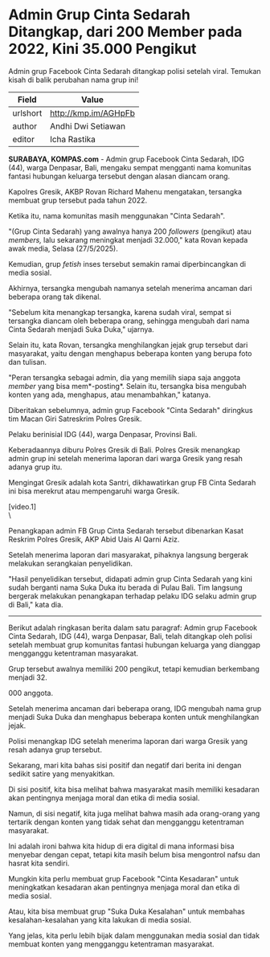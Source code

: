 # Admin Grup Cinta Sedarah Ditangkap, dari 200 Member pada 2022, Kini 35.000 Pengikut

Admin grup Facebook Cinta Sedarah ditangkap polisi setelah viral. Temukan kisah di balik perubahan nama grup ini!

| Field       | Value                                                       |
|-------------|-------------------------------------------------------------|
| urlshort    | http://kmp.im/AGHpFb |
| author      | Andhi Dwi Setiawan |
| editor      | Icha Rastika |

**SURABAYA, KOMPAS.com** - Admin grup Facebook Cinta Sedarah, IDG (44), warga Denpasar, Bali, mengaku sempat mengganti nama komunitas fantasi hubungan keluarga tersebut dengan alasan diancam orang.

Kapolres Gresik, AKBP Rovan Richard Mahenu mengatakan, tersangka membuat grup tersebut pada tahun 2022.

Ketika itu, nama komunitas masih menggunakan \"Cinta Sedarah\".

\"(Grup Cinta Sedarah) yang awalnya hanya 200 *followers* (pengikut) atau *members,* lalu sekarang meningkat menjadi 32.000,\" kata Rovan kepada awak media, Selasa (27/5/2025).

Kemudian, grup *fetish* inses tersebut semakin ramai diperbincangkan di media sosial.

Akhirnya, tersangka mengubah namanya setelah menerima ancaman dari beberapa orang tak dikenal.

\"Sebelum kita menangkap tersangka, karena sudah viral, sempat si tersangka diancam oleh beberapa orang, sehingga mengubah dari nama Cinta Sedarah menjadi Suka Duka,\" ujarnya.

Selain itu, kata Rovan, tersangka menghilangkan jejak grup tersebut dari masyarakat, yaitu dengan menghapus beberapa konten yang berupa foto dan tulisan.

\"Peran tersangka sebagai admin, dia yang memilih siapa saja anggota *member* yang bisa mem*-posting*. Selain itu, tersangka bisa mengubah konten yang ada, menghapus, atau menambahkan,\" katanya.

Diberitakan sebelumnya, admin grup Facebook \"Cinta Sedarah\" diringkus tim Macan Giri Satreskrim Polres Gresik.

Pelaku berinisial IDG (44), warga Denpasar, Provinsi Bali.

Keberadaannya diburu Polres Gresik di Bali. Polres Gresik menangkap admin grup ini setelah menerima laporan dari warga Gresik yang resah adanya grup itu.

Mengingat Gresik adalah kota Santri, dikhawatirkan grup FB Cinta Sedarah ini bisa merekrut atau mempengaruhi warga Gresik.

\[video.1\]\
\

Penangkapan admin FB Grup Cinta Sedarah tersebut dibenarkan Kasat Reskrim Polres Gresik, AKP Abid Uais Al Qarni Aziz.

Setelah menerima laporan dari masyarakat, pihaknya langsung bergerak melakukan serangkaian penyelidikan.

\"Hasil penyelidikan tersebut, didapati admin grup Cinta Sedarah yang kini sudah berganti nama Suka Duka itu berada di Pulau Bali. Tim langsung bergerak melakukan penangkapan terhadap pelaku IDG selaku admin grup di Bali,\" kata dia.

---
Berikut adalah ringkasan berita dalam satu paragraf: Admin grup Facebook Cinta Sedarah, IDG (44), warga Denpasar, Bali, telah ditangkap oleh polisi setelah membuat grup komunitas fantasi hubungan keluarga yang dianggap mengganggu ketentraman masyarakat.

 Grup tersebut awalnya memiliki 200 pengikut, tetapi kemudian berkembang menjadi 32.

000 anggota.

 Setelah menerima ancaman dari beberapa orang, IDG mengubah nama grup menjadi Suka Duka dan menghapus beberapa konten untuk menghilangkan jejak.

 Polisi menangkap IDG setelah menerima laporan dari warga Gresik yang resah adanya grup tersebut.



Sekarang, mari kita bahas sisi positif dan negatif dari berita ini dengan sedikit satire yang menyakitkan.

 Di sisi positif, kita bisa melihat bahwa masyarakat masih memiliki kesadaran akan pentingnya menjaga moral dan etika di media sosial.

 Namun, di sisi negatif, kita juga melihat bahwa masih ada orang-orang yang tertarik dengan konten yang tidak sehat dan mengganggu ketentraman masyarakat.

 Ini adalah ironi bahwa kita hidup di era digital di mana informasi bisa menyebar dengan cepat, tetapi kita masih belum bisa mengontrol nafsu dan hasrat kita sendiri.

 Mungkin kita perlu membuat grup Facebook "Cinta Kesadaran" untuk meningkatkan kesadaran akan pentingnya menjaga moral dan etika di media sosial.

 Atau, kita bisa membuat grup "Suka Duka Kesalahan" untuk membahas kesalahan-kesalahan yang kita lakukan di media sosial.

 Yang jelas, kita perlu lebih bijak dalam menggunakan media sosial dan tidak membuat konten yang mengganggu ketentraman masyarakat.
